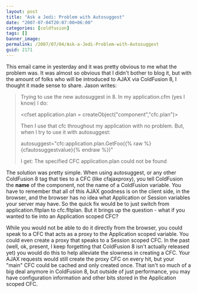 ```yaml
---
layout: post
title: "Ask a Jedi: Problem with Autosuggest"
date: "2007-07-04T20:07:00+06:00"
categories: [coldfusion]
tags: []
banner_image: 
permalink: /2007/07/04/Ask-a-Jedi-Problem-with-Autosuggest
guid: 2171
---
```


This email came in yesterday and it was pretty obvious to me what the problem was. It was almost so obvious that I didn't bother to blog it, but with the amount of folks who will be introduced to AJAX via ColdFusion 8, I thought it made sense to share. Jason writes:

<blockquote>
Trying to use the new autosuggest in 8. In my application.cfm (yes I know) I do:

<cfset application.plan = createObject("component","cfc.plan")>

Then I use that cfc throughout my application with no problem.  But, when I try to use it with autosuggest: 

autosuggest="cfc:application.plan.GetFoo({% raw %}{cfautosuggestvalue}{% endraw %})"

I get: The specified CFC application.plan could not be found
</blockquote>
<!--more-->
The solution was pretty simple. When using autosuggest, or any other ColdFusion 8 tag that ties to a CFC (like cfajaxproxy), you tell ColdFusion the <b>name</b> of the component, not the name of a ColdFusion variable. You have to remember that all of this AJAX goodness is on the client side, in the browser, and the browser has no idea what Application or Session variables your server may have. So the quick fix would be to just switch from application.fltplan to cfc.fltplan. But it brings up the question - what if you wanted to tie into an Application scoped CFC?

While you would not be able to do it directly from the browser, you could speak to a CFC that acts as a proxy to the Application scoped variable. You could even create a proxy that speaks to a Session scoped CFC. In the past (well, ok, present, I keep forgetting that ColdFusion 8 isn't actually released yet) you would do this to help alleviate the slowness in creating a CFC. Your AJAX requests would still create the proxy CFC on every hit, but your "main" CFC could be cached and only created once. That isn't so much of a big deal anymore in ColdFusion 8, but outside of just performance, you may have configuration information and other bits stored in the Application scoped CFC.
